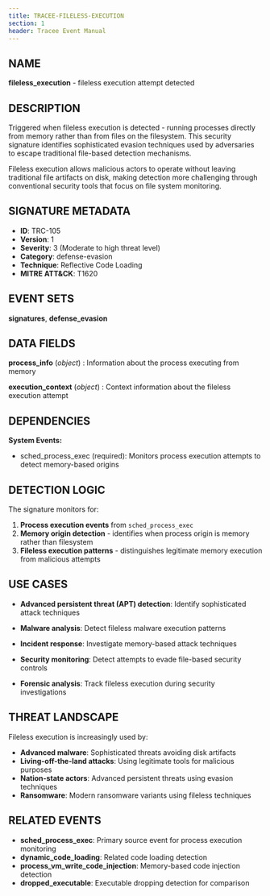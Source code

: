 ```yaml
---
title: TRACEE-FILELESS-EXECUTION
section: 1
header: Tracee Event Manual
---
```


## NAME

**fileless_execution** - fileless execution attempt detected

## DESCRIPTION

Triggered when fileless execution is detected - running processes directly from memory rather than from files on the filesystem. This security signature identifies sophisticated evasion techniques used by adversaries to escape traditional file-based detection mechanisms.

Fileless execution allows malicious actors to operate without leaving traditional file artifacts on disk, making detection more challenging through conventional security tools that focus on file system monitoring.

## SIGNATURE METADATA

- **ID**: TRC-105
- **Version**: 1
- **Severity**: 3 (Moderate to high threat level)
- **Category**: defense-evasion
- **Technique**: Reflective Code Loading
- **MITRE ATT&CK**: T1620

## EVENT SETS

**signatures**, **defense_evasion**

## DATA FIELDS

**process_info** (*object*)
: Information about the process executing from memory

**execution_context** (*object*)
: Context information about the fileless execution attempt

## DEPENDENCIES

**System Events:**

- sched_process_exec (required): Monitors process execution attempts to detect memory-based origins

## DETECTION LOGIC

The signature monitors for:

1. **Process execution events** from `sched_process_exec`
2. **Memory origin detection** - identifies when process origin is memory rather than filesystem
3. **Fileless execution patterns** - distinguishes legitimate memory execution from malicious attempts

## USE CASES

- **Advanced persistent threat (APT) detection**: Identify sophisticated attack techniques

- **Malware analysis**: Detect fileless malware execution patterns

- **Incident response**: Investigate memory-based attack techniques

- **Security monitoring**: Detect attempts to evade file-based security controls

- **Forensic analysis**: Track fileless execution during security investigations

## THREAT LANDSCAPE

Fileless execution is increasingly used by:

- **Advanced malware**: Sophisticated threats avoiding disk artifacts
- **Living-off-the-land attacks**: Using legitimate tools for malicious purposes
- **Nation-state actors**: Advanced persistent threats using evasion techniques
- **Ransomware**: Modern ransomware variants using fileless techniques

## RELATED EVENTS

- **sched_process_exec**: Primary source event for process execution monitoring
- **dynamic_code_loading**: Related code loading detection
- **process_vm_write_code_injection**: Memory-based code injection detection
- **dropped_executable**: Executable dropping detection for comparison